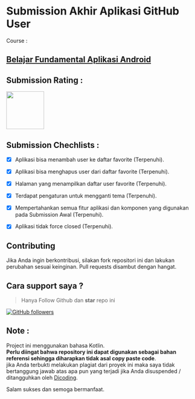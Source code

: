 # Submission Akhir Aplikasi GitHub User

Course : 
## [Belajar Fundamental Aplikasi Android](https://www.dicoding.com/academies/14)

## Submission Rating : 
<img width="100" src="https://dicoding-web-img.sgp1.cdn.digitaloceanspaces.com/original/submission-rating-badge/rating-default-5.png">

## Submission Chechlists : 

  - [x]  Aplikasi bisa menambah user ke daftar favorite (Terpenuhi).
  
  - [x]  Aplikasi bisa menghapus user dari daftar favorite (Terpenuhi).
  
  - [x]  Halaman yang menampilkan daftar user favorite (Terpenuhi).
  
  - [x]  Terdapat pengaturan untuk mengganti tema (Terpenuhi).

  - [x]  Mempertahankan semua fitur aplikasi dan komponen yang digunakan pada Submission Awal (Terpenuhi).
  
  - [x]  Aplikasi tidak force closed (Terpenuhi).

## Contributing 

Jika Anda ingin berkontribusi, silakan fork repositori ini dan lakukan perubahan sesuai keinginan. 
Pull requests disambut dengan hangat.

## Cara support saya ?
> Hanya Follow Github dan **star** repo ini

<a href="https://github.com/markotok99" target="blank">![GitHub followers](https://img.shields.io/github/followers/markotok99?style=social)</a>

## Note :

Project ini menggunakan bahasa Kotlin. 
<br>
**Perlu diingat bahwa repository ini dapat digunakan sebagai bahan referensi sehingga diharapkan tidak asal copy paste code**.
<br>
jika Anda terbukti melakukan plagiat dari proyek ini maka saya tidak bertanggung jawab atas apa pun yang terjadi jika Anda disuspended / ditangguhkan oleh <a href="https://www.dicoding.com">Dicoding</a>.

Salam sukses dan semoga bermanfaat.

